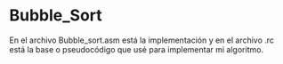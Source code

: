# Bubble_Sort

En el archivo Bubble_sort.asm está la implementación y en el archivo .rc está la base o pseudocódigo que usé para implementar mi algoritmo. 
